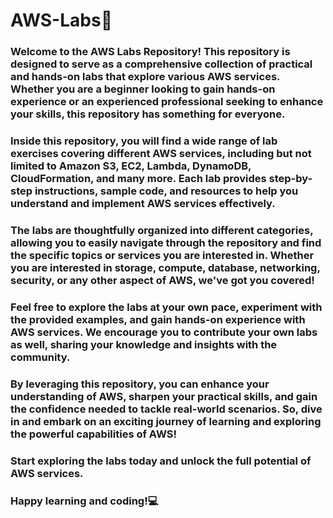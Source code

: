 # AWS-Labs📝

### Welcome to the AWS Labs Repository! This repository is designed to serve as a comprehensive collection of practical and hands-on labs that explore various AWS services. Whether you are a beginner looking to gain hands-on experience or an experienced professional seeking to enhance your skills, this repository has something for everyone.

### Inside this repository, you will find a wide range of lab exercises covering different AWS services, including but not limited to Amazon S3, EC2, Lambda, DynamoDB, CloudFormation, and many more. Each lab provides step-by-step instructions, sample code, and resources to help you understand and implement AWS services effectively.

### The labs are thoughtfully organized into different categories, allowing you to easily navigate through the repository and find the specific topics or services you are interested in. Whether you are interested in storage, compute, database, networking, security, or any other aspect of AWS, we've got you covered!

### Feel free to explore the labs at your own pace, experiment with the provided examples, and gain hands-on experience with AWS services. We encourage you to contribute your own labs as well, sharing your knowledge and insights with the community.

### By leveraging this repository, you can enhance your understanding of AWS, sharpen your practical skills, and gain the confidence needed to tackle real-world scenarios. So, dive in and embark on an exciting journey of learning and exploring the powerful capabilities of AWS!

### Start exploring the labs today and unlock the full potential of AWS services.

### Happy learning and coding!💻






